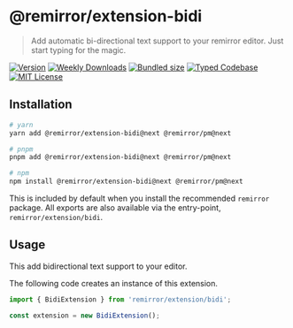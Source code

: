 # @remirror/extension-bidi

> Add automatic bi-directional text support to your remirror editor. Just start typing for the magic.

[![Version][version]][npm] [![Weekly Downloads][downloads-badge]][npm] [![Bundled size][size-badge]][size] [![Typed Codebase][typescript]](#) [![MIT License][license]](#)

[version]: https://flat.badgen.net/npm/v/@remirror/extension-bidi/next
[npm]: https://npmjs.com/package/@remirror/extension-bidi/v/next
[license]: https://flat.badgen.net/badge/license/MIT/purple
[size]: https://bundlephobia.com/result?p=@remirror/extension-bidi@next
[size-badge]: https://flat.badgen.net/bundlephobia/minzip/@remirror/extension-bidi@next
[typescript]: https://flat.badgen.net/badge/icon/TypeScript?icon=typescript&label
[downloads-badge]: https://badgen.net/npm/dw/@remirror/extension-bidi/red?icon=npm

## Installation

```bash
# yarn
yarn add @remirror/extension-bidi@next @remirror/pm@next

# pnpm
pnpm add @remirror/extension-bidi@next @remirror/pm@next

# npm
npm install @remirror/extension-bidi@next @remirror/pm@next
```

This is included by default when you install the recommended `remirror` package. All exports are also available via the entry-point, `remirror/extension/bidi`.

## Usage

This add bidirectional text support to your editor.

The following code creates an instance of this extension.

```ts
import { BidiExtension } from 'remirror/extension/bidi';

const extension = new BidiExtension();
```
